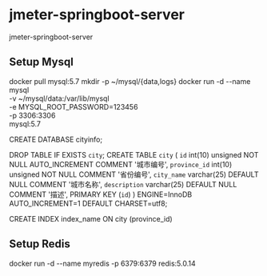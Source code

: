 # jmeter-springboot-server
jmeter-springboot-server

## Setup Mysql

docker pull mysql:5.7
mkdir -p ~/mysql/{data,logs}
docker run -d --name mysql \
           -v ~/mysql/data:/var/lib/mysql \
           -e MYSQL_ROOT_PASSWORD=123456 \
           -p 3306:3306 \
           mysql:5.7

CREATE DATABASE cityinfo;

DROP TABLE IF EXISTS  `city`;
CREATE TABLE `city` (
  `id` int(10) unsigned NOT NULL AUTO_INCREMENT COMMENT '城市编号',
  `province_id` int(10) unsigned  NOT NULL COMMENT '省份编号',
  `city_name` varchar(25) DEFAULT NULL COMMENT '城市名称',
  `description` varchar(25) DEFAULT NULL COMMENT '描述',
  PRIMARY KEY (`id`)
) ENGINE=InnoDB AUTO_INCREMENT=1 DEFAULT CHARSET=utf8;

CREATE INDEX index_name ON city (province_id)

## Setup Redis

docker run -d --name myredis -p 6379:6379 redis:5.0.14


